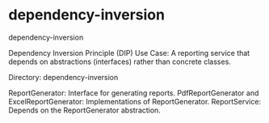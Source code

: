 # dependency-inversion

dependency-inversion

Dependency Inversion Principle (DIP)
Use Case: A reporting service that depends on abstractions (interfaces) rather than concrete classes.

Directory: dependency-inversion

ReportGenerator: Interface for generating reports.
PdfReportGenerator and ExcelReportGenerator: Implementations of ReportGenerator.
ReportService: Depends on the ReportGenerator abstraction.